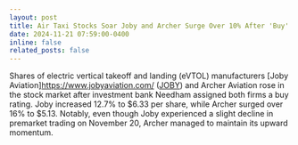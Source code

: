 ```yaml
---
layout: post
title: Air Taxi Stocks Soar Joby and Archer Surge Over 10% After 'Buy' Ratings from Needham
date: 2024-11-21 07:59:00-0400
inline: false
related_posts: false
---
```


Shares of electric vertical takeoff and landing (eVTOL) manufacturers [Joby Aviation]https://www.jobyaviation.com/ ([JOBY](https://finance.yahoo.com/quote/JOBY/)) and Archer Aviation rose in the stock market after investment bank Needham assigned both firms a buy rating. Joby increased 12.7% to $6.33 per share, while Archer surged over 16% to $5.13. Notably, even though Joby experienced a slight decline in premarket trading on November 20, Archer managed to maintain its upward momentum.
